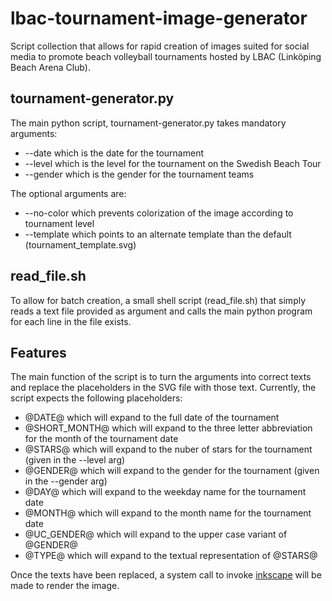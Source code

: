 # lbac-tournament-image-generator

Script collection that allows for rapid creation of images suited for social media to
promote beach volleyball tournaments hosted by LBAC (Linköping Beach Arena Club).

## tournament-generator.py

The main python script, tournament-generator.py takes mandatory arguments:
  * --date which is the date for the tournament
  * --level which is the level for the tournament on the Swedish Beach Tour
  * --gender which is the gender for the tournament teams

The optional arguments are:
  * --no-color which prevents colorization of the image according to tournament level
  * --template which points to an alternate template than the default (tournament_template.svg)

## read_file.sh

To allow for batch creation, a small shell script (read_file.sh) that simply reads a text file 
provided as argument and calls the main python program for each line in the file exists.

## Features

The main function of the script is to turn the arguments into correct texts and replace the 
placeholders in the SVG file with those text. Currently, the script expects the following
placeholders:

  * @DATE@ which will expand to the full date of the tournament
  * @SHORT_MONTH@ which will expand to the three letter abbreviation for the month of the tournament date
  * @STARS@ which will expand to the nuber of stars for the tournament (given in the --level arg)
  * @GENDER@ which will expand to the gender for the tournament (given in the --gender arg)
  * @DAY@ which will expand to the weekday name for the tournament date
  * @MONTH@ which will expand to the month name for the tournament date
  * @UC_GENDER@ which will expand to the upper case variant of @GENDER@
  * @TYPE@ which will expand to the textual representation of @STARS@

Once the texts have been replaced, a system call to invoke [inkscape](https://inkscape.org) will be made
to render the image.
